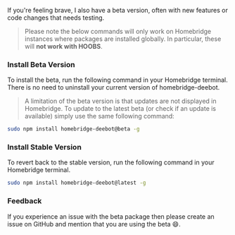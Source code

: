 If you're feeling brave, I also have a beta version, often with new features or code changes that needs testing.

> Please note the below commands will only work on Homebridge instances where packages are installed globally. In particular, these will **not work with HOOBS**.
### Install Beta Version
To install the beta, run the following command in your Homebridge terminal. There is no need to uninstall your current version of homebridge-deebot.
> A limitation of the beta version is that updates are not displayed in Homebridge. To update to the latest beta (or check if an update is available) simply use the same following command:
```bash
sudo npm install homebridge-deebot@beta -g
```
### Install Stable Version
To revert back to the stable version, run the following command in your Homebridge terminal.

```bash
sudo npm install homebridge-deebot@latest -g
```
### Feedback
If you experience an issue with the beta package then please create an issue on GitHub and mention that you are using the beta 😄.